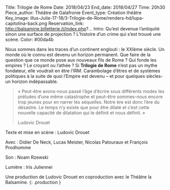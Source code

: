 Title: Trilogie de Rome
Date: 2018/04/23
End_date: 2018/04/27
Time: 20h30
Piece_author: Théâtre de Galafronie
Event_type: Création théâtre
Key_image: illus-Julie-17-18/3-Trilogie-de-Rome/renders-hd/lupa-capitolina-back.png
Reservation_link: http://balsamine.billetterie.it/index.php?...
Intro: Qu’est devenue l’antiquité sinon une surface de projection ? L’histoire d’un crime qui s’est trouvé une scène.
Color: #00da4b


Nous sommes dans les traces d’un continent englouti : le XXIème siècle. Un monde où le connu est devenu un horizon permanent. Que faire de la question que ce monde pose aux nouveaux fils de Rome ? Qui fonde les empires ? Le croyant ou l’athée ? Si **Trilogie de Rome** n’est pas un mythe fondateur, elle voudrait en être l’IRM. Carambolage d’êtres et de systèmes politiques à la suite de quoi l’Empire est devenu – et pour quelques siècles- un horizon indépassable.

> « Peut-être avons-nous passé l’âge d’écrire sous différents modes les préludes d’une même catastrophe et peut-être sommes-nous encore trop jeunes pour en narrer les séquelles. Notre ère est donc l’ère du désastre. Le temps n’y existe que pour être dilaté et c’est cette nouvelle capacité de dilatation qui le définit et nous définit. »
>
> <footer>Ludovic Drouet</footer>

Texte et mise en scène
:   Ludovic Drouet

Avec
:   Didier De Neck, Lucas Meister, Nicolas Patouraux et François Prodhomme

Son
:   Noam Rzewski

Lumière
:   Iris Juliennei

Une production de Ludovic Drouet en coproduction avec le Théâtre la Balsamine.
{: .production }
